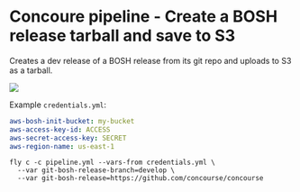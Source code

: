 Concoure pipeline - Create a BOSH release tarball and save to S3
================================================================

Creates a dev release of a BOSH release from its git repo and uploads to S3 as a tarball.

![](http://cl.ly/image/1V1P3f3g1Y1S/pipeline.png)

Example `credentials.yml`:

```yaml
aws-bosh-init-bucket: my-bucket
aws-access-key-id: ACCESS
aws-secret-access-key: SECRET
aws-region-name: us-east-1
```

```
fly c -c pipeline.yml --vars-from credentials.yml \
  --var git-bosh-release-branch=develop \
  --var git-bosh-release=https://github.com/concourse/concourse
```
